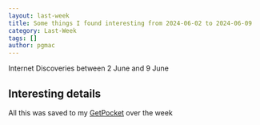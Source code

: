 ```yaml
---
layout: last-week
title: Some things I found interesting from 2024-06-02 to 2024-06-09
category: Last-Week
tags: []
author: pgmac
---
```


Internet Discoveries between  2 June and  9 June

## Interesting details

All this was saved to my [GetPocket](https://getpocket.com/) over the week